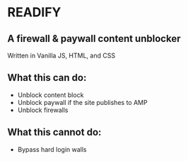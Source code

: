 # READIFY 
## A firewall & paywall content unblocker 

Written in Vanilla JS, HTML, and CSS

## What this can do:
- Unblock content block
- Unblock paywall if the site publishes to AMP
- Unblock firewalls

## What this cannot do:
- Bypass hard login walls

